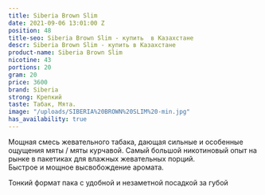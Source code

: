 ```yaml
---
title: Siberia Brown Slim
date: 2021-09-06 13:01:00 Z
position: 48
title-seo: Siberia Brown Slim - купить  в Казахстане
descr: Siberia Brown Slim - купить в Казахстане
product-name: Siberia Brown Slim
nicotine: 43
portions: 20
gram: 20
price: 3600
brand: Siberia
strong: Крепкий
taste: Табак, Мята.
image: "/uploads/SIBERIA%20BROWN%20SLIM%20-min.jpg"
has_availability: true
---
```


Мощная смесь жевательного табака, дающая сильные и особенные ощущения мяты / мяты курчавой.
Самый большой никотиновый опыт на рынке в пакетиках для влажных жевательных порций.  
Быстрое и мощное высвобождение аромата.

 Тонкий формат пака с удобной и незаметной посадкой за губой